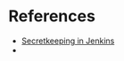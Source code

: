 # References

* [Secretkeeping in Jenkins](https://www.jenkins.io/doc/developer/security/secrets)
* 
